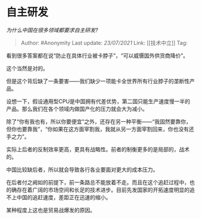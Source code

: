 # 自主研发
*为什么中国在很多领域都要求自主研发?*

> Author: #Anonymity
> Last update: *23/07/2021* 
> Link: [[技术中立]]
> Tag:

 
看到很多答案都在说“防止在具体行业被卡脖子”，“可以威慑国外供货商降价”。

这个当然是对的。

但是这个背后缺了一条要害——我们缺少一项能卡全世界所有行业脖子的垄断性产品。

设想一下，假设通用型CPU是中国拥有代差优势，第二国只能生产速度慢一半的产品。那么我们在各个领域内做国产化的压力就会大为减小。

除了“你有我也有，所以你要便宜”之外，还存在另一种平衡——“我固然要靠你，但你也要靠我”，“你如果在这方面宰割我，我就从另一方面宰割回来，你也没有还手之力”。

实际上后者的反制效率更高，更具有战略性。前者的制衡更多的是局部的，战术的。

中国比较缺后者，所以就会导致各行各业要面对更大的成本压力。

在后者付之阙如的前提下，前一条路总不能放着不走。而且在这个追赶过程中，也的确存在着广阔的市场空间和长足的技术进步。目前先发国家的开拓速度明显的追不上中国的追赶速度，差距正在迅速的缩小。

某种程度上这也是贸易战爆发的原因。



